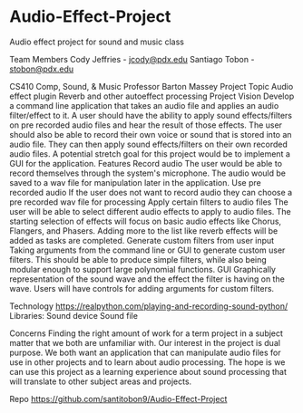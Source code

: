 # Audio-Effect-Project
Audio effect project for sound and music class

Team Members
Cody Jeffries - jcody@pdx.edu
Santiago Tobon - stobon@pdx.edu

CS410 Comp, Sound, & Music 
Professor Barton Massey
Project Topic
Audio effect plugin
Reverb and other autoeffect processing
Project Vision
Develop a command line application that takes an audio file and applies an audio filter/effect to it. A user should have the ability to apply sound effects/filters on pre recorded audio files and hear the result of those effects. The user should also be able to record their own voice or sound that is stored into an audio file. They can then apply sound effects/filters on their own recorded audio files. A potential stretch goal for this project would be to implement a GUI for the application.
Features
Record audio
The user would be able to record themselves through the system's microphone. The audio would be saved to a wav file for manipulation later in the application.
Use pre recorded audio
If the user does not want to record audio they can choose a pre recorded wav file for processing
Apply certain filters to audio files
The user will be able to select different audio effects to apply to audio files. The starting selection of effects will focus on basic audio effects like Chorus, Flangers, and Phasers. Adding more to the list like reverb effects will be added as tasks are completed.
Generate custom filters from user input
Taking arguments from the command line or GUI to generate custom user filters. This should be able to produce simple filters, while also being modular enough to support large polynomial functions.
GUI
Graphically representation of the sound wave and the effect the filter is having on the wave. Users will have controls for adding arguments for custom filters.

Technology
https://realpython.com/playing-and-recording-sound-python/
Libraries:
Sound device
Sound file

Concerns
Finding the right amount of work for a term project in a subject matter that we both are unfamiliar with. Our interest in the project is dual purpose. We both want an application that can manipulate audio files for use in other projects and to learn about audio processing. The hope is we can use this project as a learning experience about sound processing that will translate to other subject areas and projects.

Repo
https://github.com/santitobon9/Audio-Effect-Project
